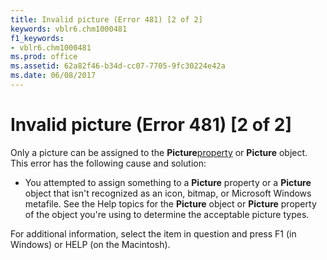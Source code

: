 ```yaml
---
title: Invalid picture (Error 481) [2 of 2]
keywords: vblr6.chm1000481
f1_keywords:
- vblr6.chm1000481
ms.prod: office
ms.assetid: 62a82f46-b34d-cc07-7705-9fc30224e42a
ms.date: 06/08/2017
---
```



# Invalid picture (Error 481) [2 of 2]

Only a picture can be assigned to the  **Picture**[property](../../Glossary/vbe-glossary.md) or **Picture** object. This error has the following cause and solution:



- You attempted to assign something to a  **Picture** property or a **Picture** object that isn't recognized as an icon, bitmap, or Microsoft Windows metafile. See the Help topics for the **Picture** object or **Picture** property of the object you're using to determine the acceptable picture types.
    

For additional information, select the item in question and press F1 (in Windows) or HELP (on the Macintosh).

